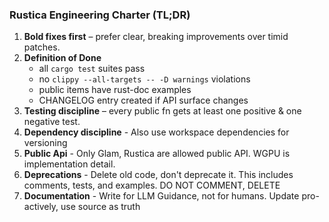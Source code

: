 ### Rustica Engineering Charter (TL;DR)
1. **Bold fixes first** – prefer clear, breaking improvements over timid patches.
2. **Definition of Done**  
   - all `cargo test` suites pass  
   - no `clippy --all-targets -- -D warnings` violations  
   - public items have rust-doc examples  
   - CHANGELOG entry created if API surface changes
3. **Testing discipline** – every public fn gets at least one positive & one negative test.
4. **Dependency discipline** - Also use workspace dependencies for versioning
5. **Public Api** - Only Glam, Rustica are allowed public API. WGPU is implementation detail.
6. **Deprecations** - Delete old code, don't deprecate it. This includes comments, tests, and examples. DO NOT COMMENT, DELETE
7. **Documentation** - Write for LLM Guidance, not for humans. Update pro-actively, use source as truth